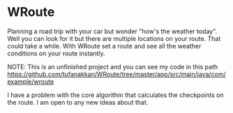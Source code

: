 # WRoute

Planning a road trip with your car but wonder "how's the weather today". Well you can look for it but there are multiple locations on your route. That could take a while. With WRoute set a route and see all the weather conditions on your route instantly.

NOTE: This is an unfinished project and you can see my code in this path https://github.com/tufanakkan/WRoute/tree/master/app/src/main/java/com/example/wroute 

I have a problem with the core algorithm that calculates the checkpoints on the route. I am open to any new ideas about that.
